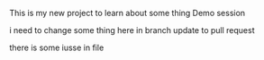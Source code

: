 This is my new project to learn about some thing 
Demo session 

i need to change some thing here in branch update to pull request 

there is some iusse in file 
